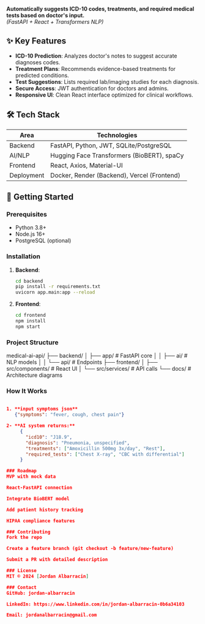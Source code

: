 **Automatically suggests ICD-10 codes, treatments, and required medical tests based on doctor's input.**  
*(FastAPI + React + Transformers NLP)*

## ✨ Key Features
- **ICD-10 Prediction**: Analyzes doctor's notes to suggest accurate diagnoses codes.
- **Treatment Plans**: Recommends evidence-based treatments for predicted conditions.
- **Test Suggestions**: Lists required lab/imaging studies for each diagnosis.
- **Secure Access**: JWT authentication for doctors and admins.
- **Responsive UI**: Clean React interface optimized for clinical workflows.

## 🛠️ Tech Stack
| **Area**       | **Technologies**                                |
|----------------|-----------------------------------------------|
| Backend        | FastAPI, Python, JWT, SQLite/PostgreSQL      |
| AI/NLP         | Hugging Face Transformers (BioBERT), spaCy   |
| Frontend       | React, Axios, Material-UI                    |
| Deployment     | Docker, Render (Backend), Vercel (Frontend) |

## 🚀 Getting Started

### Prerequisites
- Python 3.8+
- Node.js 16+
- PostgreSQL (optional)

### Installation
1. **Backend**:
   ```bash
   cd backend
   pip install -r requirements.txt
   uvicorn app.main:app --reload   
2. **Frontend**:
    ```bash
    cd frontend
    npm install
    npm start

### Project Structure
  medical-ai-api/
  ├── backend/
  │   ├── app/               # FastAPI core
  │   │   ├── ai/            # NLP models
  │   │   └── api/           # Endpoints
  ├── frontend/
  │   ├── src/components/    # React UI
  │   └── src/services/      # API calls
  └── docs/                  # Architecture diagrams

### How It Works
 ```json
 
 1. **input symptoms json**
    {"symptoms": "fever, cough, chest pain"}

 2- **AI system returns:**
      {
        "icd10": "J18.9",
        "diagnosis": "Pneumonia, unspecified",
        "treatments": ["Amoxicillin 500mg 3x/day", "Rest"],
        "required_tests": ["Chest X-ray", "CBC with differential"]
      }

### Roadmap
MVP with mock data

React-FastAPI connection

Integrate BioBERT model

Add patient history tracking

HIPAA compliance features

### Contributing
Fork the repo

Create a feature branch (git checkout -b feature/new-feature)

Submit a PR with detailed description

 ### License
MIT © 2024 [Jordan Albarracin]

### Contact
GitHub: jordan-albarracin

LinkedIn: https://www.linkedin.com/in/jordan-albarracin-0b6a34103

Email: jordanalbarracin@gmail.com


